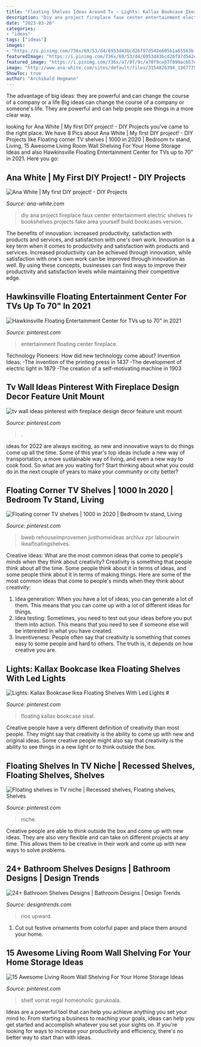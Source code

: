 ```yaml
---
title: "Floating Shelves Ideas Around Tv ~ Lights: Kallax Bookcase Ikea Floating Shelves With Led Lights #"
description: "Diy ana project fireplace faux center entertainment electric shelves tv bookshelves projects fake area yourself build bookcases version"
date: "2023-03-26"
categories:
- "ideas"
tags: ["ideas"]
images:
- "https://i.pinimg.com/736x/69/53/d4/6953d43bcd26f97d542e605b1a65563b.jpg"
featuredImage: "https://i.pinimg.com/736x/69/53/d4/6953d43bcd26f97d542e605b1a65563b.jpg"
featured_image: "https://i.pinimg.com/736x/a7/0f/9c/a70f9ceb7f899acb57e05c7c7692aae4.jpg"
image: "http://www.ana-white.com/sites/default/files/3154826394_1367775035.JPG"
ShowToc: true
author: "Archibald Hegmann"
---
```



The advantage of big ideas: they are powerful and can change the course of a company or a life
Big ideas can change the course of a company or someone's life. They are powerful and can help people see things in a more clear way.

	

		
looking for Ana White | My first DIY project! - DIY Projects you've came to the right place. We have 8 Pics about Ana White | My first DIY project! - DIY Projects like Floating corner TV shelves | 1000 in 2020 | Bedroom tv stand, Living, 15 Awesome Living Room Wall Shelving For Your Home Storage Ideas and also Hawkinsville Floating Entertainment Center for TVs up to 70&quot; in 2021. Here you go:
		
    
## Ana White | My First DIY Project! - DIY Projects

<img loading=lazy src="http://www.ana-white.com/sites/default/files/3154826394_1367775035.JPG" onerror="this.onerror=null;this.src='https://tse1.mm.bing.net/th?id=OIP.aZ6GGQaWF6ImOMPEzMVV5gHaJ4&amp;pid=15.1';" alt="Ana White | My first DIY project! - DIY Projects">

_Source: ana-white.com_

>diy ana project fireplace faux center entertainment electric shelves tv bookshelves projects fake area yourself build bookcases version. 

	

The benefits of innovation: increased productivity, satisfaction with products and services, and satisfaction with one's own work.
Innovation is a key term when it comes to productivity and satisfaction with products and services. Increased productivity can be achieved through innovation, while satisfaction with one's own work can be improved through innovation as well. By using these concepts, businesses can find ways to improve their productivity and satisfaction levels while maintaining their competitive edge.

    
## Hawkinsville Floating Entertainment Center For TVs Up To 70&quot; In 2021

<img loading=lazy src="https://i.pinimg.com/736x/8f/bd/c1/8fbdc16bbce2e1388160171601f90d59.jpg" onerror="this.onerror=null;this.src='https://tse3.mm.bing.net/th?id=OIP.Fuhhz25bGleWhUd0AUR_yQHaHa&amp;pid=15.1';" alt="Hawkinsville Floating Entertainment Center for TVs up to 70&quot; in 2021">

_Source: pinterest.com_

>entertainment floating center fireplace. 

	

Technology Pioneers: How did new technology come about?
Invention Ideas: 
-The invention of the printing press in 1437 
-The development of electric light in 1879 
-The creation of a self-motivating machine in 1903

    
## Tv Wall Ideas Pinterest With Fireplace Design Decor Feature Unit Mount

<img loading=lazy src="https://i.pinimg.com/736x/b6/ca/b6/b6cab686b2a136508c50b117f1ecfc15.jpg" onerror="this.onerror=null;this.src='https://tse2.mm.bing.net/th?id=OIP.7wAL0NxNrn2eKeSWQYrIgAHaOx&amp;pid=15.1';" alt="tv wall ideas pinterest with fireplace design decor feature unit mount">

_Source: pinterest.com_

>. 

	

ideas for 2022 are always exciting, as new and innovative ways to do things come up all the time. Some of this year's top ideas include a new way of transportation, a more sustainable way of living, and even a new way to cook food. So what are you waiting for? Start thinking about what you could do in the next couple of years to make your community or city better?

    
## Floating Corner TV Shelves | 1000 In 2020 | Bedroom Tv Stand, Living

<img loading=lazy src="https://i.pinimg.com/736x/6b/f4/01/6bf401be29524c7a4fc53533eda93e67.jpg" onerror="this.onerror=null;this.src='https://tse4.mm.bing.net/th?id=OIP.3FCKLfKqeEQwu8pQJ683UgHaJ3&amp;pid=15.1';" alt="Floating corner TV shelves | 1000 in 2020 | Bedroom tv stand, Living">

_Source: pinterest.com_

>bweb rehouseimprovemen justhomeideas archlux zpr labourwin ikeafloatingshelves. 

	

Creative ideas: What are the most common ideas that come to people's minds when they think about creativity?
Creativity is something that people think about all the time. Some people think about it in terms of ideas, and some people think about it in terms of making things. Here are some of the most common ideas that come to people's minds when they think about creativity: 
1. Idea generation: When you have a lot of ideas, you can generate a lot of them. This means that you can come up with a lot of different ideas for things. 
2. Idea testing: Sometimes, you need to test out your ideas before you put them into action. This means that you need to see if someone else will be interested in what you have created. 
3. Inventiveness: People often say that creativity is something that comes easy to some people and hard to others. The truth is, it depends on how creative you are.

    
## Lights: Kallax Bookcase Ikea Floating Shelves With Led Lights #

<img loading=lazy src="https://i.pinimg.com/736x/87/2e/71/872e71ea5be7b6d9d6e3609fa158f195.jpg" onerror="this.onerror=null;this.src='https://tse2.mm.bing.net/th?id=OIP.6xaOZ-MVUSgMWQ0w8a5kcwHaJ4&amp;pid=15.1';" alt="Lights: Kallax Bookcase Ikea Floating Shelves With Led Lights #">

_Source: pinterest.com_

>floating kallax bookcase sisal. 

	

Creative people have a very different definition of creativity than most people. They might say that creativity is the ability to come up with new and original ideas. Some creative people might also say that creativity is the ability to see things in a new light or to think outside the box.

    
## Floating Shelves In TV Niche | Recessed Shelves, Floating Shelves, Shelves

<img loading=lazy src="https://i.pinimg.com/736x/a7/0f/9c/a70f9ceb7f899acb57e05c7c7692aae4.jpg" onerror="this.onerror=null;this.src='https://tse2.mm.bing.net/th?id=OIP.gKgyEGTvCxAMzfm-3P1FKgHaJ3&amp;pid=15.1';" alt="Floating shelves in TV niche | Recessed shelves, Floating shelves, Shelves">

_Source: pinterest.com_

>niche. 

	

Creative people are able to think outside the box and come up with new ideas. They are also very flexible and can take on different projects at any time. This allows them to be creative in their work and come up with new ways to solve problems.

    
## 24+ Bathroom Shelves Designs | Bathroom Designs | Design Trends

<img loading=lazy src="https://images.designtrends.com/wp-content/uploads/2016/03/02054400/White-Floating-Bathroom-Shelves.jpg" onerror="this.onerror=null;this.src='https://tse1.mm.bing.net/th?id=OIP.ZtpgSDNf_o9xyF3om3l-7gHaLH&amp;pid=15.1';" alt="24+ Bathroom Shelves Designs | Bathroom Designs | Design Trends">

_Source: designtrends.com_

>rios upward. 

	

1. Cut out festive ornaments from colorful paper and place them around your home.

    
## 15 Awesome Living Room Wall Shelving For Your Home Storage Ideas

<img loading=lazy src="https://i.pinimg.com/736x/69/53/d4/6953d43bcd26f97d542e605b1a65563b.jpg" onerror="this.onerror=null;this.src='https://tse1.mm.bing.net/th?id=OIP.06tmLcuQjfwpun_Yxr_9cQHaLH&amp;pid=15.1';" alt="15 Awesome Living Room Wall Shelving For Your Home Storage Ideas">

_Source: pinterest.com_

>shelf vorrat regal homeoholic gurukoala. 

	

Ideas are a powerful tool that can help you achieve anything you set your mind to. From starting a business to reaching your goals, ideas can help you get started and accomplish whatever you set your sights on. If you're looking for ways to increase your productivity and efficiency, there's no better way to start than with ideas.


